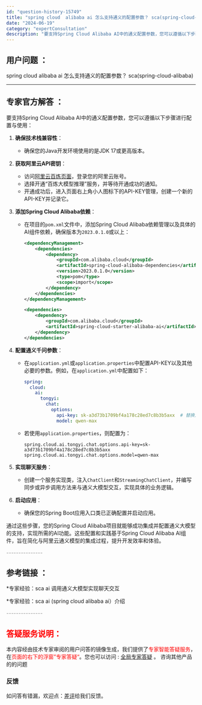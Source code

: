 ```yaml
---
id: "question-history-15749"
title: "spring cloud  alibaba ai 怎么支持通义的配置参数？ sca(spring-cloud-alibaba)"
date: "2024-06-19"
category: "expertConsultation"
description: "要支持Spring Cloud Alibaba AI中的通义配置参数，您可以遵循以下步骤进行配置与使用：1. **确保技术栈兼容性**：   - 确保您的Java开发环境使用的是JDK 17或更高版本。2. **获取阿里云API密钥**：   - 访问[阿里云百炼页面](https://www.al"
---
```


## 用户问题 ： 
 spring cloud  alibaba ai 怎么支持通义的配置参数？ sca(spring-cloud-alibaba) 

---------------
## 专家官方解答 ：

要支持Spring Cloud Alibaba AI中的通义配置参数，您可以遵循以下步骤进行配置与使用：

1. **确保技术栈兼容性**：
   - 确保您的Java开发环境使用的是JDK 17或更高版本。

2. **获取阿里云API密钥**：
   - 访问[阿里云百炼页面](https://www.aliyun.com/product/bailian)，登录您的阿里云账号。
   - 选择开通“百炼大模型推理”服务，并等待开通成功的通知。
   - 开通成功后，进入页面右上角小人图标下的API-KEY管理，创建一个新的API-KEY并记录它。

3. **添加Spring Cloud Alibaba依赖**：
   - 在项目的`pom.xml`文件中，添加Spring Cloud Alibaba依赖管理以及具体的AI组件依赖，确保版本为`2023.0.1.0`或以上：
     ```xml
     <dependencyManagement>
         <dependencies>
             <dependency>
                 <groupId>com.alibaba.cloud</groupId>
                 <artifactId>spring-cloud-alibaba-dependencies</artifactId>
                 <version>2023.0.1.0</version>
                 <type>pom</type>
                 <scope>import</scope>
             </dependency>
         </dependencies>
     </dependencyManagement>

     <dependencies>
         <dependency>
             <groupId>com.alibaba.cloud</groupId>
             <artifactId>spring-cloud-starter-alibaba-ai</artifactId>
         </dependency>
     </dependencies>
     ```

4. **配置通义千问参数**：
   - 在`application.yml`或`application.properties`中配置API-KEY以及其他必要的参数。例如，在`application.yml`中配置如下：
     ```yaml
     spring:
       cloud:
         ai:
           tongyi:
             chat:
               options:
                 api-key: sk-a3d73b1709bf4a178c28ed7c8b3b5axx  # 替换为您的API-KEY
                 model: qwen-max
     ```
   - 若使用`application.properties`，则配置为：
     ```
     spring.cloud.ai.tongyi.chat.options.api-key=sk-a3d73b1709bf4a178c28ed7c8b3b5axx
     spring.cloud.ai.tongyi.chat.options.model=qwen-max
     ```

5. **实现聊天服务**：
   - 创建一个服务实现类，注入`ChatClient`和`StreamingChatClient`，并编写同步或异步调用方法来与通义大模型交互，实现具体的业务逻辑。

6. **启动应用**：
   - 确保您的Spring Boot应用入口类已正确配置并启动应用。

通过这些步骤，您的Spring Cloud Alibaba项目就能够成功集成并配置通义大模型的支持，实现所需的AI功能。这些配置和实践基于Spring Cloud Alibaba AI组件，旨在简化与阿里云通义模型的集成过程，提升开发效率和体验。


<font color="#949494">---------------</font> 


## 参考链接 ：

*专家经验：sca ai 调用通义大模型实现聊天交互 
 
 *专家经验：sca ai (spring cloud alibaba ai）介绍 


 <font color="#949494">---------------</font> 
 


## <font color="#FF0000">答疑服务说明：</font> 

本内容经由技术专家审阅的用户问答的镜像生成，我们提供了<font color="#FF0000">专家智能答疑服务</font>，在<font color="#FF0000">页面的右下的浮窗”专家答疑“</font>。您也可以访问 : [全局专家答疑](https://opensource.alibaba.com/chatBot) 。 咨询其他产品的的问题

### 反馈
如问答有错漏，欢迎点：[差评](https://ai.nacos.io/user/feedbackByEnhancerGradePOJOID?enhancerGradePOJOId=15750)给我们反馈。
